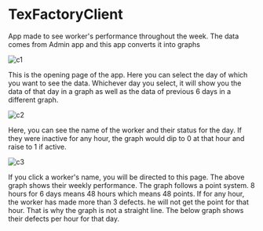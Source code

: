# TexFactoryClient
App made to see worker's performance throughout the week. The data comes from Admin app and this app converts it into graphs

![c1](https://github.com/shxzM/TexFactoryClient/assets/122523299/607f9cd4-27fc-4d41-9b27-13e3519aca14)

This is the opening page of the app. Here you can select the day of which you want to see the data. Whichever day you select, it will show you the data of that day in a graph as well as the data of previous 6 days in a different graph.

![c2](https://github.com/shxzM/TexFactoryClient/assets/122523299/cd6fd020-f1f0-4599-908a-ca77d0e32e2f)

Here, you can see the name of the worker and their status for the day. If they were inactive for any hour, the graph would dip to 0 at that hour and raise to 1 if active.

![c3](https://github.com/shxzM/TexFactoryClient/assets/122523299/8df77c1c-8b19-4895-b813-533fdb59a99f)

If you click a worker's name, you will be directed to this page. The above graph shows their weekly performance. The graph follows a point system. 8 hours for 6 days means 48 hours which means 48 points.
If for any hour, the worker has made more than 3 defects. he will not get the point for that hour. That is why the graph is not a straight line. 
The below graph shows their defects per hour for that day.

